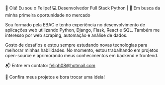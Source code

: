 👋 Olá! Eu sou o Felipe!
💻 Desenvolvedor Full Stack Python | 🚀 Em busca da minha primeira oportunidade no mercado

Sou formado pela EBAC e tenho experiência no desenvolvimento de aplicações web utilizando Python, Django, Flask, React e SQL. Também me interesso por web scraping, automação e análise de dados.

Gosto de desafios e estou sempre estudando novas tecnologias para melhorar minhas habilidades. No momento, estou trabalhando em projetos open-source e aprimorando meus conhecimentos em backend e frontend.

📬 Entre em contato: feliph08@hotmail.com

🔗 Confira meus projetos e bora trocar uma ideia!
